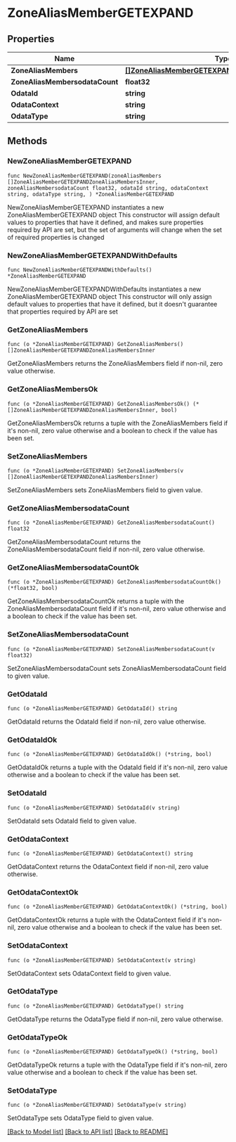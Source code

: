 # ZoneAliasMemberGETEXPAND

## Properties

Name | Type | Description | Notes
------------ | ------------- | ------------- | -------------
**ZoneAliasMembers** | [**[]ZoneAliasMemberGETEXPANDZoneAliasMembersInner**](ZoneAliasMemberGETEXPANDZoneAliasMembersInner.md) |  | 
**ZoneAliasMembersodataCount** | **float32** |  | 
**OdataId** | **string** |  | 
**OdataContext** | **string** |  | 
**OdataType** | **string** |  | 

## Methods

### NewZoneAliasMemberGETEXPAND

`func NewZoneAliasMemberGETEXPAND(zoneAliasMembers []ZoneAliasMemberGETEXPANDZoneAliasMembersInner, zoneAliasMembersodataCount float32, odataId string, odataContext string, odataType string, ) *ZoneAliasMemberGETEXPAND`

NewZoneAliasMemberGETEXPAND instantiates a new ZoneAliasMemberGETEXPAND object
This constructor will assign default values to properties that have it defined,
and makes sure properties required by API are set, but the set of arguments
will change when the set of required properties is changed

### NewZoneAliasMemberGETEXPANDWithDefaults

`func NewZoneAliasMemberGETEXPANDWithDefaults() *ZoneAliasMemberGETEXPAND`

NewZoneAliasMemberGETEXPANDWithDefaults instantiates a new ZoneAliasMemberGETEXPAND object
This constructor will only assign default values to properties that have it defined,
but it doesn't guarantee that properties required by API are set

### GetZoneAliasMembers

`func (o *ZoneAliasMemberGETEXPAND) GetZoneAliasMembers() []ZoneAliasMemberGETEXPANDZoneAliasMembersInner`

GetZoneAliasMembers returns the ZoneAliasMembers field if non-nil, zero value otherwise.

### GetZoneAliasMembersOk

`func (o *ZoneAliasMemberGETEXPAND) GetZoneAliasMembersOk() (*[]ZoneAliasMemberGETEXPANDZoneAliasMembersInner, bool)`

GetZoneAliasMembersOk returns a tuple with the ZoneAliasMembers field if it's non-nil, zero value otherwise
and a boolean to check if the value has been set.

### SetZoneAliasMembers

`func (o *ZoneAliasMemberGETEXPAND) SetZoneAliasMembers(v []ZoneAliasMemberGETEXPANDZoneAliasMembersInner)`

SetZoneAliasMembers sets ZoneAliasMembers field to given value.


### GetZoneAliasMembersodataCount

`func (o *ZoneAliasMemberGETEXPAND) GetZoneAliasMembersodataCount() float32`

GetZoneAliasMembersodataCount returns the ZoneAliasMembersodataCount field if non-nil, zero value otherwise.

### GetZoneAliasMembersodataCountOk

`func (o *ZoneAliasMemberGETEXPAND) GetZoneAliasMembersodataCountOk() (*float32, bool)`

GetZoneAliasMembersodataCountOk returns a tuple with the ZoneAliasMembersodataCount field if it's non-nil, zero value otherwise
and a boolean to check if the value has been set.

### SetZoneAliasMembersodataCount

`func (o *ZoneAliasMemberGETEXPAND) SetZoneAliasMembersodataCount(v float32)`

SetZoneAliasMembersodataCount sets ZoneAliasMembersodataCount field to given value.


### GetOdataId

`func (o *ZoneAliasMemberGETEXPAND) GetOdataId() string`

GetOdataId returns the OdataId field if non-nil, zero value otherwise.

### GetOdataIdOk

`func (o *ZoneAliasMemberGETEXPAND) GetOdataIdOk() (*string, bool)`

GetOdataIdOk returns a tuple with the OdataId field if it's non-nil, zero value otherwise
and a boolean to check if the value has been set.

### SetOdataId

`func (o *ZoneAliasMemberGETEXPAND) SetOdataId(v string)`

SetOdataId sets OdataId field to given value.


### GetOdataContext

`func (o *ZoneAliasMemberGETEXPAND) GetOdataContext() string`

GetOdataContext returns the OdataContext field if non-nil, zero value otherwise.

### GetOdataContextOk

`func (o *ZoneAliasMemberGETEXPAND) GetOdataContextOk() (*string, bool)`

GetOdataContextOk returns a tuple with the OdataContext field if it's non-nil, zero value otherwise
and a boolean to check if the value has been set.

### SetOdataContext

`func (o *ZoneAliasMemberGETEXPAND) SetOdataContext(v string)`

SetOdataContext sets OdataContext field to given value.


### GetOdataType

`func (o *ZoneAliasMemberGETEXPAND) GetOdataType() string`

GetOdataType returns the OdataType field if non-nil, zero value otherwise.

### GetOdataTypeOk

`func (o *ZoneAliasMemberGETEXPAND) GetOdataTypeOk() (*string, bool)`

GetOdataTypeOk returns a tuple with the OdataType field if it's non-nil, zero value otherwise
and a boolean to check if the value has been set.

### SetOdataType

`func (o *ZoneAliasMemberGETEXPAND) SetOdataType(v string)`

SetOdataType sets OdataType field to given value.



[[Back to Model list]](../README.md#documentation-for-models) [[Back to API list]](../README.md#documentation-for-api-endpoints) [[Back to README]](../README.md)


